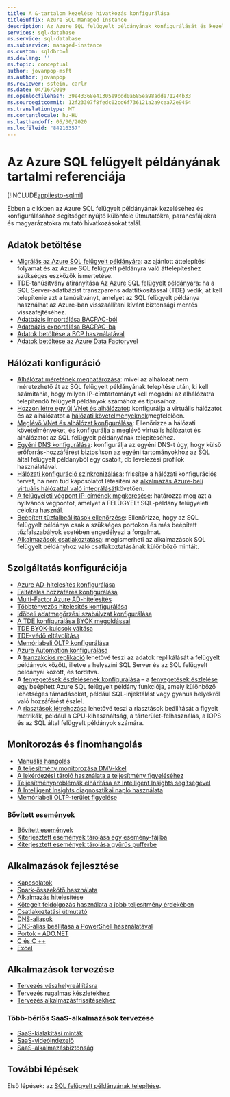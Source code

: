 ```yaml
---
title: A &-tartalom kezelése hivatkozás konfigurálása
titleSuffix: Azure SQL Managed Instance
description: Az Azure SQL felügyelt példányának konfigurálását és kezelését bemutató dokumentáció.
services: sql-database
ms.service: sql-database
ms.subservice: managed-instance
ms.custom: sqldbrb=1
ms.devlang: ''
ms.topic: conceptual
author: jovanpop-msft
ms.author: jovanpop
ms.reviewer: sstein, carlr
ms.date: 04/16/2019
ms.openlocfilehash: 39e43368e41305e9cdd0a685ea98adde71244b33
ms.sourcegitcommit: 12f23307f8fedc02cd6f736121a2a9cea72e9454
ms.translationtype: MT
ms.contentlocale: hu-HU
ms.lasthandoff: 05/30/2020
ms.locfileid: "84216357"
---
```

# <a name="azure-sql-managed-instance-content-reference"></a>Az Azure SQL felügyelt példányának tartalmi referenciája
[!INCLUDE[appliesto-sqlmi](../includes/appliesto-sqlmi.md)]

Ebben a cikkben az Azure SQL felügyelt példányának kezeléséhez és konfigurálásához segítséget nyújtó különféle útmutatókra, parancsfájlokra és magyarázatokra mutató hivatkozásokat talál.

## <a name="load-data"></a>Adatok betöltése

- [Migrálás az Azure SQL felügyelt példányára](migrate-to-instance-from-sql-server.md): az ajánlott áttelepítési folyamat és az Azure SQL felügyelt példányra való áttelepítéshez szükséges eszközök ismertetése.
- TDE-tanúsítvány átirányítása [Az Azure SQL felügyelt példányára](tde-certificate-migrate.md): ha a SQL Server-adatbázist transzparens adattitkosítással (TDE) védik, át kell telepítenie azt a tanúsítványt, amelyet az SQL felügyelt példánya használhat az Azure-ban visszaállítani kívánt biztonsági mentés visszafejtéséhez.
- [Adatbázis importálása BACPAC-ból](../database/database-import.md)
- [Adatbázis exportálása BACPAC-ba](../database/database-export.md)
- [Adatok betöltése a BCP használatával](../load-from-csv-with-bcp.md)
- [Adatok betöltése az Azure Data Factoryvel](../../data-factory/connector-azure-sql-database.md?toc=/azure/sql-database/toc.json)

## <a name="network-configuration"></a>Hálózati konfiguráció

- [Alhálózat méretének meghatározása](vnet-subnet-determine-size.md): mivel az alhálózat nem méretezhető át az SQL felügyelt példányának telepítése után, ki kell számítania, hogy milyen IP-címtartományt kell megadni az alhálózatra telepítendő felügyelt példányok számához és típusaihoz. 
- [Hozzon létre egy új VNet és alhálózatot](virtual-network-subnet-create-arm-template.md): konfigurálja a virtuális hálózatot és az alhálózatot a [hálózati követelményeknek](connectivity-architecture-overview.md#network-requirements)megfelelően. 
- [Meglévő VNet és alhálózat konfigurálása](vnet-existing-add-subnet.md): Ellenőrizze a hálózati követelményeket, és konfigurálja a meglévő virtuális hálózatot és alhálózatot az SQL felügyelt példányának telepítéséhez. 
- [Egyéni DNS konfigurálása](custom-dns-configure.md): konfigurálja az egyéni DNS-t úgy, hogy külső erőforrás-hozzáférést biztosítson az egyéni tartományokhoz az SQL által felügyelt példányból egy csatolt, db levelezési profilok használatával. 
- [Hálózati konfiguráció szinkronizálása](azure-app-sync-network-configuration.md): frissítse a hálózati konfigurációs tervet, ha nem tud kapcsolatot létesíteni az [alkalmazás Azure-beli virtuális hálózattal való integrálását](../../app-service/web-sites-integrate-with-vnet.md)követően.
- [A felügyeleti végpont IP-címének megkeresése](management-endpoint-find-ip-address.md): határozza meg azt a nyilvános végpontot, amelyet a FELÜGYELt SQL-példány felügyeleti célokra használ. 
- [Beépített tűzfalbeállítások ellenőrzése](management-endpoint-verify-built-in-firewall.md): Ellenőrizze, hogy az SQL felügyelt példánya csak a szükséges portokon és más beépített tűzfalszabályok esetében engedélyezi a forgalmat. 
- [Alkalmazások csatlakoztatása](connect-application-instance.md): megismerheti az alkalmazások SQL felügyelt példányhoz való csatlakoztatásának különböző mintáit.

## <a name="feature-configuration"></a>Szolgáltatás konfigurációja

- [Azure AD-hitelesítés konfigurálása](../database/authentication-aad-configure.md)
- [Feltételes hozzáférés konfigurálása](../database/conditional-access-configure.md)
- [Multi-Factor Azure AD-hitelesítés](../database/authentication-mfa-ssms-overview.md)
- [Többtényezős hitelesítés konfigurálása](../database/authentication-mfa-ssms-configure.md)
- [Időbeli adatmegőrzési szabályzat konfigurálása](../database/temporal-tables-retention-policy.md)
- [A TDE konfigurálása BYOK megoldással](../database/transparent-data-encryption-byok-configure.md)
- [TDE BYOK-kulcsok váltása](../database/transparent-data-encryption-byok-key-rotation.md)
- [TDE-védő eltávolítása](../database/transparent-data-encryption-byok-remove-tde-protector.md)
- [Memóriabeli OLTP konfigurálása](../in-memory-oltp-configure.md)
- [Azure Automation konfigurálása](../database/automation-manage.md)
- A [tranzakciós replikáció](replication-between-two-instances-configure-tutorial.md) lehetővé teszi az adatok replikálását a felügyelt példányok között, illetve a helyszíni SQL Server és az SQL felügyelt példányai között, és fordítva.
- A [fenyegetések észlelésének konfigurálása](threat-detection-configure.md) – a [fenyegetések észlelése](../database/threat-detection-overview.md) egy beépített Azure SQL felügyelt példány funkciója, amely különböző lehetséges támadásokat, például SQL-injektálást vagy gyanús helyekről való hozzáférést észlel. 
- A [riasztások létrehozása](alerts-create.md) lehetővé teszi a riasztások beállítását a figyelt metrikák, például a CPU-kihasználtság, a tárterület-felhasználás, a IOPS és az SQL által felügyelt példányok számára. 

## <a name="monitoring-and-tuning"></a>Monitorozás és finomhangolás

- [Manuális hangolás](../database/performance-guidance.md)
- [A teljesítmény monitorozása DMV-kkel](../database/monitoring-with-dmvs.md)
- [A lekérdezési tároló használata a teljesítmény figyeléséhez](https://docs.microsoft.com/sql/relational-databases/performance/best-practice-with-the-query-store#Insight)
- [Teljesítményproblémák elhárítása az Intelligent Insights segítségével](../database/intelligent-insights-troubleshoot-performance.md)
- [A Intelligent Insights diagnosztikai napló használata](../database/intelligent-insights-use-diagnostics-log.md)
- [Memóriabeli OLTP-terület figyelése](../in-memory-oltp-monitor-space.md)

### <a name="extended-events"></a>Bővített események

- [Bővített események](../database/xevent-db-diff-from-svr.md)
- [Kiterjesztett események tárolása egy esemény-fájlba](../database/xevent-code-event-file.md)
- [Kiterjesztett események tárolása gyűrűs pufferbe](../database/xevent-code-ring-buffer.md)

## <a name="develop-applications"></a>Alkalmazások fejlesztése

- [Kapcsolatok](../database/connect-query-content-reference-guide.md#libraries)
- [Spark-összekötő használata](../../cosmos-db/spark-connector.md)
- [Alkalmazás hitelesítése](../database/application-authentication-get-client-id-keys.md)
- [Kötegelt feldolgozás használata a jobb teljesítmény érdekében](../performance-improve-use-batching.md)
- [Csatlakoztatási útmutató](../database/troubleshoot-common-connectivity-issues.md)
- [DNS-aliasok](../database/dns-alias-overview.md)
- [DNS-alias beállítása a PowerShell használatával](../database/dns-alias-powershell-create.md)
- [Portok – ADO.NET](../database/adonet-v12-develop-direct-route-ports.md)
- [C és C ++](../database/develop-cplusplus-simple.md)
- [Excel](../database/connect-excel.md)

## <a name="design-applications"></a>Alkalmazások tervezése

- [Tervezés vészhelyreállításra](../database/designing-cloud-solutions-for-disaster-recovery.md)
- [Tervezés rugalmas készletekhez](../database/disaster-recovery-strategies-for-applications-with-elastic-pool.md)
- [Tervezés alkalmazásfrissítésekhez](../database/manage-application-rolling-upgrade.md)

### <a name="design-multi-tenant-saas-applications"></a>Több-bérlős SaaS-alkalmazások tervezése

- [SaaS-kialakítási minták](../database/saas-tenancy-app-design-patterns.md)
- [SaaS-videóindexelő](../database/saas-tenancy-video-index-wingtip-brk3120-20171011.md)
- [SaaS-alkalmazásbiztonság](../database/saas-tenancy-elastic-tools-multi-tenant-row-level-security.md)



## <a name="next-steps"></a>További lépések

Első lépések: az [SQL felügyelt példányának telepítése](instance-create-quickstart.md).
